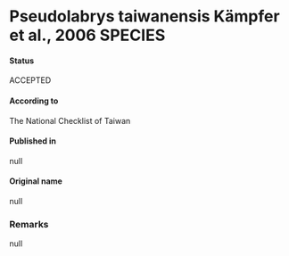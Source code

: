 Pseudolabrys taiwanensis Kämpfer et al., 2006 SPECIES
=======

#### Status
ACCEPTED

#### According to
The National Checklist of Taiwan

#### Published in
null

#### Original name
null

### Remarks
null